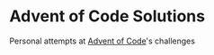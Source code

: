 # Advent of Code Solutions

Personal attempts at [Advent of Code](https://adventofcode.com/)'s challenges
